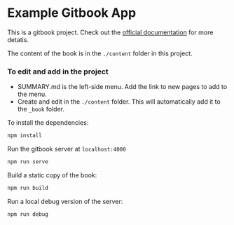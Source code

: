 # Example Gitbook App

This is a gitbook project. Check out the [official documentation](https://toolchain.gitbook.com/) for more detatis.

The content of the book is in the `./content` folder in this project.

### To edit and add in the project

- SUMMARY.md is the left-side menu. Add the link to new pages to add to the menu.
- Create and edit in the `./content` folder. This will automatically add it to the `_book` folder.

To install the dependencies:

```bash
npm install
```

Run the gitbook server at `localhost:4000`

```bash
npm run serve
```

Build a static copy of the book:

```bash
npm run build
```

Run a local debug version of the server:

```bash
npm run debug
```
